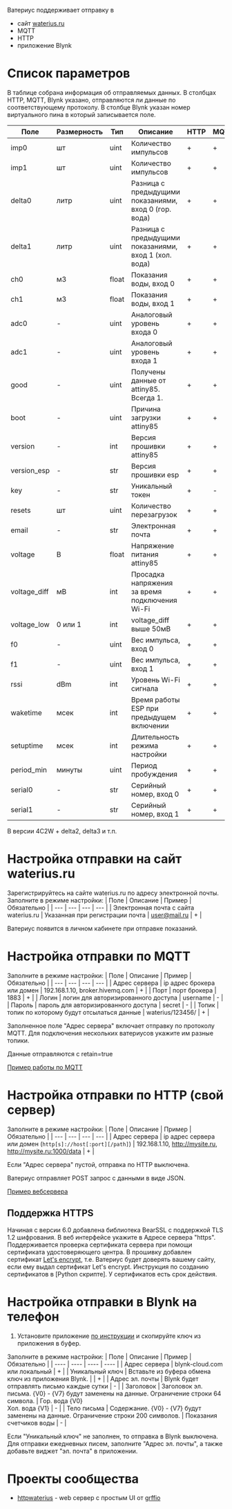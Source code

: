 Ватериус поддерживает отправку в
- сайт <a href="https://waterius.ru" target="_blank">waterius.ru</a>
- MQTT
- HTTP
- приложение Blynk

# Список параметров
В таблице собрана информация об отправляемых данных. В столбцах HTTP, MQTT, Blynk указано, отправляются ли данные по соответствующему протоколу. В столбце Blynk указан номер виртуального пина в который записывается поле.

| Поле | Размерность | Тип | Описание | HTTP | MQTT | Blynk | 
| --- | --- | --- | --- | --- | --- | --- |
| imp0 | шт | uint | Количество импульсов | + | + | V0 | 
| imp1 | шт | uint | Количество импульсов | + | + | V1 | 
| delta0 | литр | uint | Разница с предыдущими показаниями, вход 0 (гор. вода) | + | + | V3 | 
| delta1 | литр | uint | Разница с предыдущими показаниями, вход 1 (хол. вода) | + | + | V4 | 
| ch0 | м3 | float | Показания воды, вход 0 | + | + | - |
| ch1 | м3 | float | Показания воды, вход 1 | + | + | - |
| adc0 | - | uint | Аналоговый уровень входа 0 | + | + | - |
| adc1 | - | uint | Аналоговый уровень входа 1 | + | + | - |
| good | - | uint | Получены данные от attiny85. Всегда 1. | + | + | - |
| boot | - | uint | Причина загрузки attiny85 | + | + | - |
| version | - | int | Версия прошивки attiny85 | + | + | - |
| version_esp | - | str | Версия прошивки esp | + | + | - |
| key | - | str | Уникальный токен | + | - | - |
| resets | шт | uint | Количество перезагрузок | + | + | V5 |
| email | - | str | Электронная почта | + | + | - |
| voltage | В | float | Напряжение питания attiny85 | + | + | V2 |
| voltage_diff | мВ | int | Просадка напряжения за время подключения Wi-Fi | + | + | V7 |
| voltage_low | 0 или 1 | int | voltage_diff выше 50мВ  | + | + | V6 (светодиод) |
| f0 | - | uint | Вес импульса, вход 0 | + | + | - |
| f1 | - | uint | Вес импульса, вход 1 | + | + | - |
| rssi | dBm | int | Уровень Wi-Fi сигнала | + | + | V8 |
| waketime | мсек | int | Время работы ESP при предыдущем включении | + | + | - |
| setuptime | мсек | int | Длительность режима настройки | + | + | - |
| period_min | минуты | uint | Период пробуждения | + | + | - |
| serial0 | - | str | Серийный номер, вход 0 | + | + | - |
| serial1 | - | str | Серийный номер, вход 1 | + | + | - |

В версии 4C2W + delta2, delta3 и т.п.

# Настройка отправки на сайт waterius.ru
Зарегистрируйтесь на сайте waterius.ru по адресу электронной почты.
Заполните в режиме настройки:
| Поле | Описание | Пример | Обязательно |
| --- | --- | --- | --- |
| Электронная почта с сайта waterius.ru | Указанная при регистрации почта | user@mail.ru | + |

Ватериус появится в личном кабинете при отправке показаний.

# Настройка отправки по MQTT 
Заполните в режиме настройки:
| Поле | Описание | Пример | Обязательно |
| --- | --- | --- | --- |
| Адрес сервера | ip адрес брокера или домен | 192.168.1.10, broker.hivemq.com | + |
| Порт | порт брокера | 1883 | + |
| Логин | логин для авторизированного доступа | username | - |
| Пароль | пароль для авторизированного доступа | secret | - |
| Топик | топик по которому будут отсылаться данные | waterius/123456/ | + |

Заполненное поле "Адрес сервера" включает отправку по протоколу MQTT.
Для подключения нескольких ватериусов укажите им разные топики.

Данные отправляются с retain=true

<a href="https://github.com/dontsovcmc/waterius/wiki/%D0%9F%D1%80%D0%B8%D0%BC%D0%B5%D1%80-%D1%80%D0%B0%D0%B1%D0%BE%D1%82%D1%8B-%D0%BF%D0%BE-MQTT">Пример работы по MQTT</a>

# Настройка отправки по HTTP (свой сервер)

Заполните в режиме настройки:
| Поле | Описание | Пример | Обязательно |
| --- | --- | --- | --- |
| Адрес сервера | ip адрес сервера или домен (```http[s]://host[:port][/path]```) | 192.168.1.10, http://mysite.ru, http://mysite.ru:1000/data | + |

Если "Адрес сервера" пустой, отправка по HTTP выключена.

Ватериус отправляет POST запрос с данными в виде JSON.

<a href="https://github.com/dontsovcmc/waterius/wiki/%D0%9F%D1%80%D0%B8%D0%BC%D0%B5%D1%80-%D0%B2%D0%B5%D0%B1%D1%81%D0%B5%D1%80%D0%B2%D0%B5%D1%80%D0%B0">Пример вебсервера</a>

## Поддержка HTTPS 

Начиная с версии 6.0 добавлена библиотека BearSSL с поддержкой TLS 1.2 шифрования.
В веб интерфейсе укажите в Адресе сервера "https".
Поддерживается проверка сертификата сервера при помощи сертификата удостоверяющего центра.
В прошивку добавлен сертификат [Let's encrypt](https://letsencrypt.org/certificates/), т.е. Ватериус будет доверять вашему сайту, если ему выдал сертификат Let's encrypt. Инструкция по созданию сертификатов в [Python скрипте]. У сертификатов есть срок действия.

# Настройка отправки в Blynk на телефон

1. Установите приложение <a href="https://github.com/dontsovcmc/waterius/wiki/%D0%9D%D0%B0%D1%81%D1%82%D1%80%D0%BE%D0%B9%D0%BA%D0%B0-%D0%BF%D1%80%D0%B8%D0%BB%D0%BE%D0%B6%D0%B5%D0%BD%D0%B8%D1%8F-Blynk">по инструкции</a> и скопируйте ключ из приложения в буфер.

Заполните в режиме настройки:
| Поле | Описание | Пример | Обязательно |
| ---- | ---- | ---- | ---- |
| Адрес сервера | blynk-cloud.com или локальный | + |
| Уникальный ключ | Вставьте из буфера обмена ключ из приложения Blynk. | | + |
| Адрес эл. почты | Blynk будет отправлять письмо каждые сутки | - |
| Заголовок | Заголовок эл. письма. {V0} - {V7} будут заменены на данные. Ограничение строки 64 символа. | Гор. вода {V0} <br>Хол. вода {V1} | - |
| Тело письма | Содержание. {V0} - {V7} будут заменены на данные. Ограничение строки 200 символов.  | Показания счетчиков воды | - |

Если "Уникальный ключ" не заполнен, то отправка в Blynk выключена.
Для отправки ежедневных писем, заполните "Адрес эл. почты", а также добавьте виджет "эл. почта" в приложении.


# Проекты сообщества
* [httpwaterius](https://github.com/grffio/httpwaterius) - web сервер с простым UI от [grffio](https://github.com/grffio)
